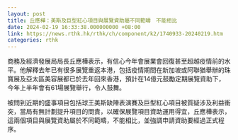 ```yaml
---
layout: post
title: 丘應樺：美斯及巨型紅心項目與展覽資助屬不同範疇　不能相比
date: 2024-02-19 16:33:38.000000000 +08:00
link: https://news.rthk.hk/rthk/ch/component/k2/1740933-20240219.htm
categories: rthk
---
```


商務及經濟發展局局長丘應樺表示，有信心今年會展業會回復甚至超越疫情前的水平。他解釋去年已有很多展覽重返本港，包括疫情期間在新加坡或阿聯猶舉辦的珠寶展及亞太區美容展都已於去年回來香港，預計在14億元鼓勵定期展覽資助下，今年上半年會有61場展覽舉行，令人鼓舞。

被問到近期的盛事項目包括球王美斯缺陣表演賽及巨型紅心項目被質疑涉及利益衝突，當局有無計劃提升項目的問責，以確保展覽項目資助運用得宜，丘應樺表示，這兩個項目與展覽資助屬於不同範疇，不能相比，並強調申請資助要經過正式程序。
